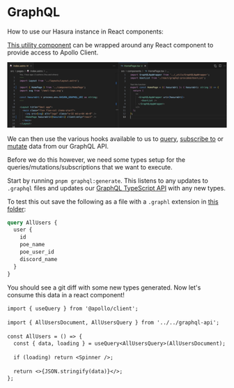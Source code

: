 # GraphQL

How to use our Hasura instance in React components:

[This utility component](../src/_utils/GraphQLAppWrapper.tsx) can be wrapped around any React component to provide access to Apollo Client.

![smol-app-logo](graphql-wrapper.png)

We can then use the various hooks available to us to [query](https://www.apollographql.com/docs/react/data/queries/#executing-a-query), [subscribe to](https://www.apollographql.com/docs/react/data/subscriptions#executing-a-subscription) or [mutate](https://www.apollographql.com/docs/react/data/mutations#example) data from our GraphQL API.

Before we do this however, we need some types setup for the queries/mutations/subscriptions that we want to execute.

Start by running `pnpm graphql:generate`. This listens to any updates to `.graphql` files and updates our [GraphQL TypeScript API](../src//graphql-api.ts) with any new types.

To test this out save the following as a file with a `.graphl` extension in [this folder](../src/graphql/):

```graphql
query AllUsers {
  user {
    id
    poe_name
    poe_user_id
    discord_name
  }
}
```

You should see a git diff with some new types generated. Now let's consume this data in a react component!

```tsx
import { useQuery } from '@apollo/client';

import { AllUsersDocument, AllUsersQuery } from '../../graphql-api';

const AllUsers = () => {
  const { data, loading } = useQuery<AllUsersQuery>(AllUsersDocument);

  if (loading) return <Spinner />;

  return <>{JSON.stringify(data)}</>;
};
```
